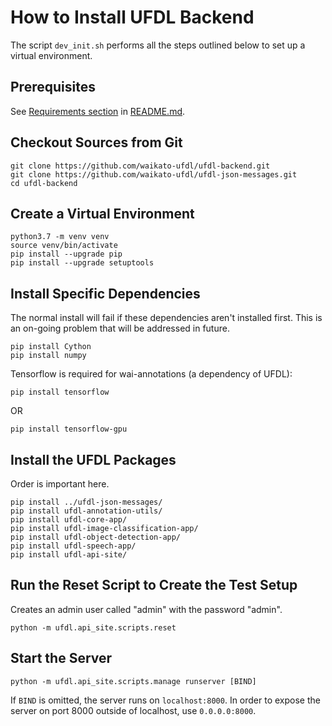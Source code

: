 # How to Install UFDL Backend

The script `dev_init.sh` performs all the steps outlined below
to set up a virtual environment.

## Prerequisites

See [Requirements section](README.md#requirements) in [README.md](README.md).

## Checkout Sources from Git

```
git clone https://github.com/waikato-ufdl/ufdl-backend.git
git clone https://github.com/waikato-ufdl/ufdl-json-messages.git
cd ufdl-backend
```

## Create a Virtual Environment

```
python3.7 -m venv venv
source venv/bin/activate
pip install --upgrade pip
pip install --upgrade setuptools
```

## Install Specific Dependencies

The normal install will fail if these dependencies aren't installed first. This
is an on-going problem that will be addressed in future.

```
pip install Cython
pip install numpy
```

Tensorflow is required for wai-annotations (a dependency of UFDL):

```
pip install tensorflow
```
OR
```
pip install tensorflow-gpu
```

## Install the UFDL Packages

Order is important here.

```
pip install ../ufdl-json-messages/
pip install ufdl-annotation-utils/
pip install ufdl-core-app/
pip install ufdl-image-classification-app/
pip install ufdl-object-detection-app/
pip install ufdl-speech-app/
pip install ufdl-api-site/
```

## Run the Reset Script to Create the Test Setup

Creates an admin user called "admin" with the password "admin".

```
python -m ufdl.api_site.scripts.reset
```

## Start the Server

```
python -m ufdl.api_site.scripts.manage runserver [BIND]
```

If `BIND` is omitted, the server runs on `localhost:8000`.
In order to expose the server on port 8000 outside of localhost, 
use `0.0.0.0:8000`. 
